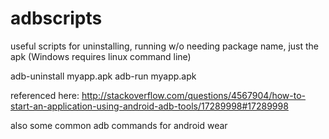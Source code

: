 adbscripts
==========

useful scripts for uninstalling, running w/o needing package name, just the apk  (Windows requires linux command line)

adb-uninstall myapp.apk
adb-run myapp.apk

referenced here: http://stackoverflow.com/questions/4567904/how-to-start-an-application-using-android-adb-tools/17289998#17289998

also some common adb commands for android wear


